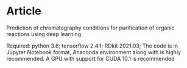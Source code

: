 # Article
Prediction of chromatography conditions for purification of organic reactions using deep learning

Required: python 3.6; tensorflow 2.4.1; RDkit 2021.03; 
The code is in Jupyter Notebook format, Anaconda environment along with is highly recommended.
A GPU with support for CUDA 10.1 is recommended
